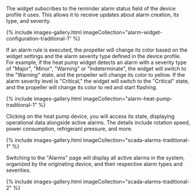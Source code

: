 The widget subscribes to the reminder alarm status field of the device profile it uses. This allows it to receive updates about alarm creation, its type, and severity.

{% include images-gallery.html imageCollection="alarm-widget-configuration-traditional-1" %}

If an alarm rule is executed, the propeller will change its color based on the widget settings and the alarm severity type defined in the device profile.   
For example, if the heat pump widget detects an alarm with a severity type of "Major", "Minor", "Warning" or "Indeterminate", the widget will switch to the "Warning" state, and the propeller will change its color to yellow.
If the alarm severity level is "Critical," the widget will switch to the "Critical" state, and the propeller will change its color to red and start flashing.

{% include images-gallery.html imageCollection="alarm-heat-pump-traditional-1" %}

Clicking on the heat pump device, you will access its state, displaying operational data alongside active alarms. The details include rotation speed, power consumption, refrigerant pressure, and more.

{% include images-gallery.html imageCollection="scada-alarms-traditional-1" %}

Switching to the "Alarms" page will display all active alarms in the system, organized by the originating device, and their respective alarm types and severities.

{% include images-gallery.html imageCollection="scada-alarms-traditional-2" %}